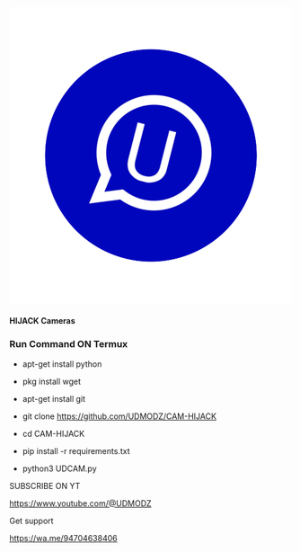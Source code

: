 <img src="https://github.com/UDMODZ/Cam-Hackers/blob/master/udmodz.png">

<h4>HIJACK Cameras</h4>

<h3> Run Command ON Termux </h3>

* apt-get install python

* pkg install wget

* apt-get install git

* git clone https://github.com/UDMODZ/CAM-HIJACK

* cd CAM-HIJACK

* pip install -r requirements.txt

* python3 UDCAM.py 

SUBSCRIBE ON YT

https://www.youtube.com/@UDMODZ

Get support

https://wa.me/94704638406
